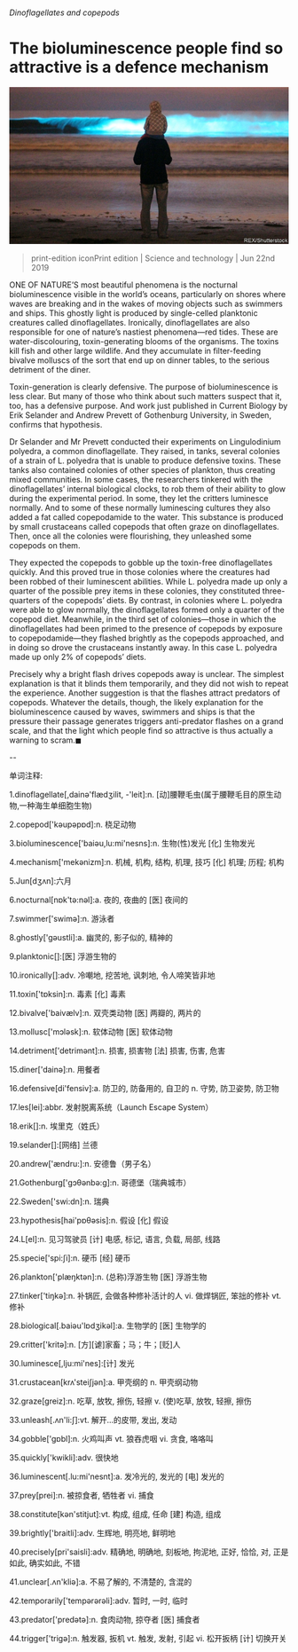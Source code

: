 ###### Dinoflagellates and copepods

# The bioluminescence people find so attractive is a defence mechanism 

![image](images/20190622_STP001_0.jpg) 

> print-edition iconPrint edition | Science and technology | Jun 22nd 2019 

ONE OF NATURE’S most beautiful phenomena is the nocturnal bioluminescence visible in the world’s oceans, particularly on shores where waves are breaking and in the wakes of moving objects such as swimmers and ships. This ghostly light is produced by single-celled planktonic creatures called dinoflagellates. Ironically, dinoflagellates are also responsible for one of nature’s nastiest phenomena—red tides. These are water-discolouring, toxin-generating blooms of the organisms. The toxins kill fish and other large wildlife. And they accumulate in filter-feeding bivalve molluscs of the sort that end up on dinner tables, to the serious detriment of the diner. 

Toxin-generation is clearly defensive. The purpose of bioluminescence is less clear. But many of those who think about such matters suspect that it, too, has a defensive purpose. And work just published in Current Biology by Erik Selander and Andrew Prevett of Gothenburg University, in Sweden, confirms that hypothesis. 

Dr Selander and Mr Prevett conducted their experiments on Lingulodinium polyedra, a common dinoflagellate. They raised, in tanks, several colonies of a strain of L. polyedra that is unable to produce defensive toxins. These tanks also contained colonies of other species of plankton, thus creating mixed communities. In some cases, the researchers tinkered with the dinoflagellates’ internal biological clocks, to rob them of their ability to glow during the experimental period. In some, they let the critters luminesce normally. And to some of these normally luminescing cultures they also added a fat called copepodamide to the water. This substance is produced by small crustaceans called copepods that often graze on dinoflagellates. Then, once all the colonies were flourishing, they unleashed some copepods on them. 

They expected the copepods to gobble up the toxin-free dinoflagellates quickly. And this proved true in those colonies where the creatures had been robbed of their luminescent abilities. While L. polyedra made up only a quarter of the possible prey items in these colonies, they constituted three-quarters of the copepods’ diets. By contrast, in colonies where L. polyedra were able to glow normally, the dinoflagellates formed only a quarter of the copepod diet. Meanwhile, in the third set of colonies—those in which the dinoflagellates had been primed to the presence of copepods by exposure to copepodamide—they flashed brightly as the copepods approached, and in doing so drove the crustaceans instantly away. In this case L. polyedra made up only 2% of copepods’ diets. 

Precisely why a bright flash drives copepods away is unclear. The simplest explanation is that it blinds them temporarily, and they did not wish to repeat the experience. Another suggestion is that the flashes attract predators of copepods. Whatever the details, though, the likely explanation for the bioluminescence caused by waves, swimmers and ships is that the pressure their passage generates triggers anti-predator flashes on a grand scale, and that the light which people find so attractive is thus actually a warning to scram.◼ 

-- 

 单词注释:

1.dinoflagellate[,dainә'flædʒilit, -'leit]:n. [动]腰鞭毛虫(属于腰鞭毛目的原生动物,一种海生单细胞生物) 

2.copepod['kәupәpɒd]:n. 桡足动物 

3.bioluminescence['baiәu,lu:mi'nesns]:n. 生物(性)发光 [化] 生物发光 

4.mechanism['mekәnizm]:n. 机械, 机构, 结构, 机理, 技巧 [化] 机理; 历程; 机构 

5.Jun[dʒʌn]:六月 

6.nocturnal[nɒk'tә:nәl]:a. 夜的, 夜曲的 [医] 夜间的 

7.swimmer['swimә]:n. 游泳者 

8.ghostly['gәustli]:a. 幽灵的, 影子似的, 精神的 

9.planktonic[]:[医] 浮游生物的 

10.ironically[]:adv. 冷嘲地, 挖苦地, 讽刺地, 令人啼笑皆非地 

11.toxin['tɒksin]:n. 毒素 [化] 毒素 

12.bivalve['baivælv]:n. 双壳类动物 [医] 两瓣的, 两片的 

13.mollusc['mɔlәsk]:n. 软体动物 [医] 软体动物 

14.detriment['detrimәnt]:n. 损害, 损害物 [法] 损害, 伤害, 危害 

15.diner['dainә]:n. 用餐者 

16.defensive[di'fensiv]:a. 防卫的, 防备用的, 自卫的 n. 守势, 防卫姿势, 防卫物 

17.les[lei]:abbr. 发射脱离系统（Launch Escape System） 

18.erik[]:n. 埃里克（姓氏） 

19.selander[]:[网络] 兰德 

20.andrew['ændru:]:n. 安德鲁（男子名） 

21.Gothenburg['ɡɔθənbə:ɡ]:n. 哥德堡（瑞典城市） 

22.Sweden['swi:dn]:n. 瑞典 

23.hypothesis[hai'pɒθәsis]:n. 假设 [化] 假设 

24.L[el]:n. 见习驾驶员 [计] 电感, 标记, 语言, 负载, 局部, 线路 

25.specie['spi:ʃi]:n. 硬币 [经] 硬币 

26.plankton['plæŋktәn]:n. (总称)浮游生物 [医] 浮游生物 

27.tinker['tiŋkә]:n. 补锅匠, 会做各种修补活计的人 vi. 做焊锅匠, 笨拙的修补 vt. 修补 

28.biological[.baiәu'lɒdʒikәl]:a. 生物学的 [医] 生物学的 

29.critter['kritә]:n. [方][谑]家畜；马；牛；[贬]人 

30.luminesce[,lju:mi'nes]:[计] 发光 

31.crustacean[krʌ'steiʃjәn]:a. 甲壳纲的 n. 甲壳纲动物 

32.graze[greiz]:n. 吃草, 放牧, 擦伤, 轻擦 v. (使)吃草, 放牧, 轻擦, 擦伤 

33.unleash[.ʌn'li:ʃ]:vt. 解开...的皮带, 发出, 发动 

34.gobble['gɒbl]:n. 火鸡叫声 vt. 狼吞虎咽 vi. 贪食, 咯咯叫 

35.quickly['kwikli]:adv. 很快地 

36.luminescent[.lu:mi'nesnt]:a. 发冷光的, 发光的 [电] 发光的 

37.prey[prei]:n. 被掠食者, 牺牲者 vi. 捕食 

38.constitute[kәn'stitjut]:vt. 构成, 组成, 任命 [建] 构造, 组成 

39.brightly['braitli]:adv. 生辉地, 明亮地, 鲜明地 

40.precisely[pri'saisli]:adv. 精确地, 明确地, 刻板地, 拘泥地, 正好, 恰恰, 对, 正是如此, 确实如此, 不错 

41.unclear[.ʌn'kliә]:a. 不易了解的, 不清楚的, 含混的 

42.temporarily['tempәrәrәli]:adv. 暂时, 一时, 临时 

43.predator['predәtә]:n. 食肉动物, 掠夺者 [医] 捕食者 

44.trigger['trigә]:n. 触发器, 扳机 vt. 触发, 发射, 引起 vi. 松开扳柄 [计] 切换开关 


